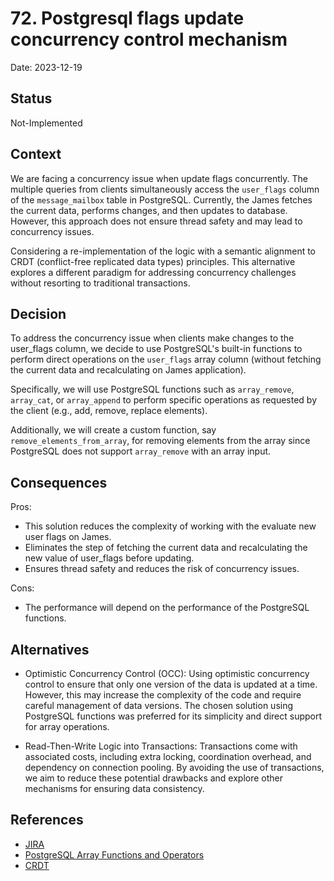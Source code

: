 # 72.  Postgresql flags update concurrency control mechanism

Date: 2023-12-19

## Status

Not-Implemented

## Context

We are facing a concurrency issue when update flags concurrently.
The multiple queries from clients simultaneously access the `user_flags` column of the `message_mailbox` table in PostgreSQL.
Currently, the James fetches the current data, performs changes, and then updates to database.
However, this approach does not ensure thread safety and may lead to concurrency issues.

Considering a re-implementation of the logic with a semantic alignment to CRDT (conflict-free replicated data types) principles.
This alternative explores a different paradigm for addressing concurrency challenges without resorting to traditional transactions.

## Decision

To address the concurrency issue when clients make changes to the user_flags column,
we decide to use PostgreSQL's built-in functions to perform direct operations on the `user_flags` array column
(without fetching the current data and recalculating on James application).

Specifically, we will use PostgreSQL functions such as 
`array_remove`, `array_cat`, or `array_append` to perform specific operations as requested by the client (e.g., add, remove, replace elements).

Additionally, we will create a custom function, say `remove_elements_from_array`, 
for removing elements from the array since PostgreSQL does not support `array_remove` with an array input.

## Consequences

Pros:
- This solution reduces the complexity of working with the evaluate new user flags on James.
- Eliminates the step of fetching the current data and recalculating the new value of user_flags before updating.
- Ensures thread safety and reduces the risk of concurrency issues.

Cons:
- The performance will depend on the performance of the PostgreSQL functions.

## Alternatives

- Optimistic Concurrency Control (OCC): Using optimistic concurrency control to ensure that only one version of the data is updated at a time. 
However, this may increase the complexity of the code and require careful management of data versions.
The chosen solution using PostgreSQL functions was preferred for its simplicity and direct support for array operations.

- Read-Then-Write Logic into Transactions: Transactions come with associated costs, including extra locking, coordination overhead, 
and dependency on connection pooling. By avoiding the use of transactions, we aim to reduce these potential drawbacks 
and explore other mechanisms for ensuring data consistency.

## References

- [JIRA](https://issues.apache.org/jira/browse/JAMES-2586)
- [PostgreSQL Array Functions and Operators](https://www.postgresql.org/docs/current/functions-array.html)
- [CRDT](https://en.wikipedia.org/wiki/Conflict-free_replicated_data_type)



